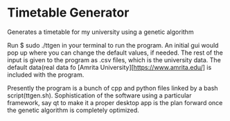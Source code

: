 # Timetable Generator
Generates a timetable for my university using a genetic algorithm

Run 
$ sudo ./ttgen
in your terminal to run the program. An initial gui would pop up where you can change the default values, if needed.
The rest of the input is given to the program as .csv files, which is the university data. The default data(real data fo [Amrita University][https://www.amrita.edu/] is included with the program. 

Presently the program is a bunch of cpp and python files linked by a bash script(ttgen.sh).
Sophistication of the software using a particular framework, say qt to make it a proper desktop app is the plan forward once the genetic algorithm is completely optimized.
